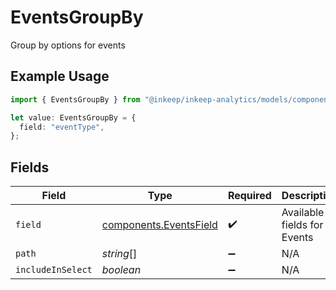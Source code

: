 # EventsGroupBy

Group by options for events

## Example Usage

```typescript
import { EventsGroupBy } from "@inkeep/inkeep-analytics/models/components";

let value: EventsGroupBy = {
  field: "eventType",
};
```

## Fields

| Field                                                            | Type                                                             | Required                                                         | Description                                                      |
| ---------------------------------------------------------------- | ---------------------------------------------------------------- | ---------------------------------------------------------------- | ---------------------------------------------------------------- |
| `field`                                                          | [components.EventsField](../../models/components/eventsfield.md) | :heavy_check_mark:                                               | Available fields for Events                                      |
| `path`                                                           | *string*[]                                                       | :heavy_minus_sign:                                               | N/A                                                              |
| `includeInSelect`                                                | *boolean*                                                        | :heavy_minus_sign:                                               | N/A                                                              |